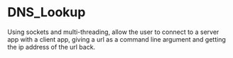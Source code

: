 # DNS_Lookup
Using sockets and multi-threading, allow the user to connect to a server app with a client app, giving a url as a command line argument and getting the ip address of the url back.

